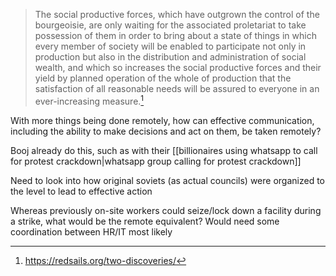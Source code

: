 
> The social productive forces, which have outgrown the control of the bourgeoisie, are only waiting for the associated proletariat to take possession of them in order to bring about a state of things in which every member of society will be enabled to participate not only in production but also in the distribution and administration of social wealth, and which so increases the social productive forces and their yield by planned operation of the whole of production that the satisfaction of all reasonable needs will be assured to everyone in an ever-increasing measure.[^1]

With more things being done remotely, how can effective communication, including the ability to make decisions and act on them, be taken remotely?

Booj already do this, such as with their [[billionaires using whatsapp to call for protest crackdown|whatsapp group calling for protest crackdown]]

Need to look into how original soviets (as actual councils) were organized to the level to lead to effective action

Whereas previously on-site workers could seize/lock down a facility during a strike, what would be the remote equivalent? Would need some coordination between HR/IT most likely


[^1]: https://redsails.org/two-discoveries/